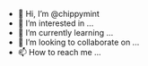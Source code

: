 - 👋 Hi, I’m @chippymint
- 👀 I’m interested in ...
- 🌱 I’m currently learning ...
- 💞️ I’m looking to collaborate on ...
- 📫 How to reach me ...

<!---
chippymint/chippymint is a ✨ special ✨ repository because its `README.md` (this file) appears on your GitHub profile.
You can click the Preview link to take a look at your changes.
--->
